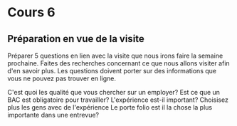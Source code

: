 # Cours 6
## Préparation en vue de la visite
Préparer 5 questions en lien avec la visite que nous irons faire la semaine prochaine. Faites des recherches concernant ce que nous allons visiter afin d'en savoir plus. Les questions doivent porter sur des informations que vous ne pouvez pas trouver en ligne. 

C'est quoi les qualité que vous chercher sur un employer?
Est ce que un BAC est obligatoire pour travailler?
L'expérience est-il important?
Choisisez plus les gens avec de l'expérience
Le porte folio est il la chose la plus importante dans une entrevue?
